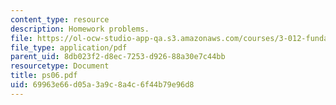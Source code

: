 ```yaml
---
content_type: resource
description: Homework problems.
file: https://ol-ocw-studio-app-qa.s3.amazonaws.com/courses/3-012-fundamentals-of-materials-science-fall-2005/69963e66d05a3a9c8a4c6f44b79e96d8_ps06.pdf
file_type: application/pdf
parent_uid: 8db023f2-d8ec-7253-d926-88a30e7c44bb
resourcetype: Document
title: ps06.pdf
uid: 69963e66-d05a-3a9c-8a4c-6f44b79e96d8
---
```

